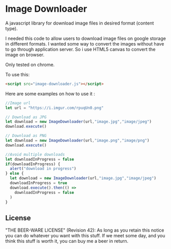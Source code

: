 # Image Downloader
A javascript library for download image files in desired format (content type).

I needed this code to allow users to download image files on google storage in different formats. I wanted some way to convert the images without have to go through application server. So i use HTML5 canvas to convert the image on browser.

Only tested on chrome.

To use this:
```html
<script src="image-downloader.js"></script>
```

Here are some examples on how to use it :
```javascript
//Image url
let url = "https://i.imgur.com/rpuqUn0.png"

// Download as JPG
let download = new ImageDownloader(url,"image.jpg","image/jpeg")
download.execute()

// Download as PNG
let download = new ImageDownloader(url,"image.png","image/png")
download.execute()

//Avoid multiple downloads
let downloadInProgress = false
if(downloadInProgress) {
  alert("download in progress")
} else {
  let download = new ImageDownloader(url,"image.jpg","image/jpeg")
  downloadInProgress = true
  download.execute().then(() => 
    downloadInProgress = false
  )
}
```

## License  
"THE BEER-WARE LICENSE" (Revision 42): As long as you retain this notice you can do whatever you want with this stuff. If we meet some day, and you think this stuff is worth it, you can buy me a beer in return.
